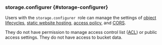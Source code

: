 ### storage.configurer {#storage-configurer}

Users with the `storage.configurer `role can manage the settings of [object lifecycles](../../../storage/concepts/lifecycles.md), [static website hosting](../../../storage/concepts/hosting.md), [access policy](../../../storage/concepts/policy.md), and [CORS](../../../storage/concepts/cors.md).

They do not have permission to manage access control list ([ACL](../../../storage/concepts/acl.md)) or public access settings. They do not have access to bucket data.
